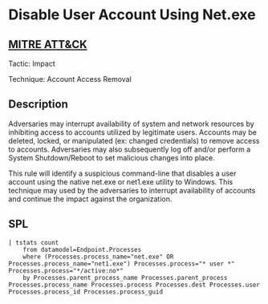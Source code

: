 # Disable User Account Using Net.exe

## [MITRE ATT&CK](https://attack.mitre.org/techniques/T1531/)
Tactic: Impact

Technique: Account Access Removal

## Description
Adversaries may interrupt availability of system and network resources by inhibiting access to accounts utilized by legitimate users. Accounts may be deleted, locked, or manipulated (ex: changed credentials) to remove access to accounts. Adversaries may also subsequently log off and/or perform a System Shutdown/Reboot to set malicious changes into place.

This rule will identify a suspicious command-line that disables a user account using the native net.exe or net1.exe utility to Windows. This technique may used by the adversaries to interrupt availability of accounts and continue the impact against the organization.

## SPL
```spl
| tstats count 
    from datamodel=Endpoint.Processes 
    where (Processes.process_name="net.exe" OR Processes.process_name="net1.exe") Processes.process="* user *" Processes.process="*/active:no*"
    by Processes.parent_process_name Processes.parent_process Processes.process_name Processes.process Processes.dest Processes.user Processes.process_id Processes.process_guid
```